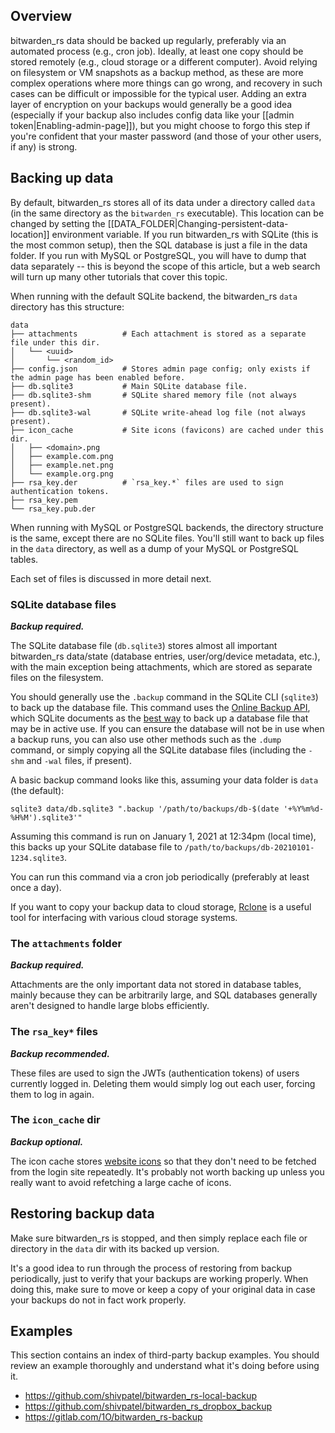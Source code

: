 ## Overview

bitwarden_rs data should be backed up regularly, preferably via an automated process (e.g., cron job). Ideally, at least one copy should be stored remotely (e.g., cloud storage or a different computer). Avoid relying on filesystem or VM snapshots as a backup method, as these are more complex operations where more things can go wrong, and recovery in such cases can be difficult or impossible for the typical user. Adding an extra layer of encryption on your backups would generally be a good idea (especially if your backup also includes config data like your [[admin token|Enabling-admin-page]]), but you might choose to forgo this step if you're confident that your master password (and those of your other users, if any) is strong.

## Backing up data

By default, bitwarden_rs stores all of its data under a directory called `data` (in the same directory as the `bitwarden_rs` executable). This location can be changed by setting the [[DATA_FOLDER|Changing-persistent-data-location]] environment variable. If you run bitwarden_rs with SQLite (this is the most common setup), then the SQL database is just a file in the data folder. If you run with MySQL or PostgreSQL, you will have to dump that data separately -- this is beyond the scope of this article, but a web search will turn up many other tutorials that cover this topic.

When running with the default SQLite backend, the bitwarden_rs `data` directory has this structure:

```
data
├── attachments          # Each attachment is stored as a separate file under this dir.
│   └── <uuid>
│       └── <random_id>
├── config.json          # Stores admin page config; only exists if the admin page has been enabled before.
├── db.sqlite3           # Main SQLite database file.
├── db.sqlite3-shm       # SQLite shared memory file (not always present).
├── db.sqlite3-wal       # SQLite write-ahead log file (not always present).
├── icon_cache           # Site icons (favicons) are cached under this dir.
│   ├── <domain>.png
│   ├── example.com.png
│   ├── example.net.png
│   └── example.org.png
├── rsa_key.der          # `rsa_key.*` files are used to sign authentication tokens.
├── rsa_key.pem
└── rsa_key.pub.der
```

When running with MySQL or PostgreSQL backends, the directory structure is the same, except there are no SQLite files. You'll still want to back up files in the `data` directory, as well as a dump of your MySQL or PostgreSQL tables.

Each set of files is discussed in more detail next.

### SQLite database files

_**Backup required.**_

The SQLite database file (`db.sqlite3`) stores almost all important bitwarden_rs data/state (database entries, user/org/device metadata, etc.), with the main exception being attachments, which are stored as separate files on the filesystem.

You should generally use the `.backup` command in the SQLite CLI (`sqlite3`) to back up the database file. This command uses the [Online Backup API](https://www.sqlite.org/backup.html), which SQLite documents as the [best way](https://www.sqlite.org/howtocorrupt.html#_backup_or_restore_while_a_transaction_is_active) to back up a database file that may be in active use. If you can ensure the database will not be in use when a backup runs, you can also use other methods such as the `.dump` command, or simply copying all the SQLite database files (including the `-shm` and `-wal` files, if present).

A basic backup command looks like this, assuming your data folder is `data` (the default):
```
sqlite3 data/db.sqlite3 ".backup '/path/to/backups/db-$(date '+%Y%m%d-%H%M').sqlite3'"
```
Assuming this command is run on January 1, 2021 at 12:34pm (local time), this backs up your SQLite database file to `/path/to/backups/db-20210101-1234.sqlite3`.

You can run this command via a cron job periodically (preferably at least once a day).

If you want to copy your backup data to cloud storage, [Rclone](https://rclone.org/) is a useful tool for interfacing with various cloud storage systems.

### The `attachments` folder

_**Backup required.**_

Attachments are the only important data not stored in database tables, mainly because they can be arbitrarily large, and SQL databases generally aren't designed to handle large blobs efficiently.

### The `rsa_key*` files

_**Backup recommended.**_

These files are used to sign the JWTs (authentication tokens) of users currently logged in. Deleting them would simply log out each user, forcing them to log in again.

### The `icon_cache` dir

_**Backup optional.**_

The icon cache stores [website icons](https://bitwarden.com/help/article/website-icons/) so that they don't need to be fetched from the login site repeatedly. It's probably not worth backing up unless you really want to avoid refetching a large cache of icons.

## Restoring backup data

Make sure bitwarden_rs is stopped, and then simply replace each file or directory in the `data` dir with its backed up version.

It's a good idea to run through the process of restoring from backup periodically, just to verify that your backups are working properly. When doing this, make sure to move or keep a copy of your original data in case your backups do not in fact work properly. 

## Examples

This section contains an index of third-party backup examples. You should review an example thoroughly and understand what it's doing before using it.

* https://github.com/shivpatel/bitwarden_rs-local-backup
* https://github.com/shivpatel/bitwarden_rs_dropbox_backup
* https://gitlab.com/1O/bitwarden_rs-backup
